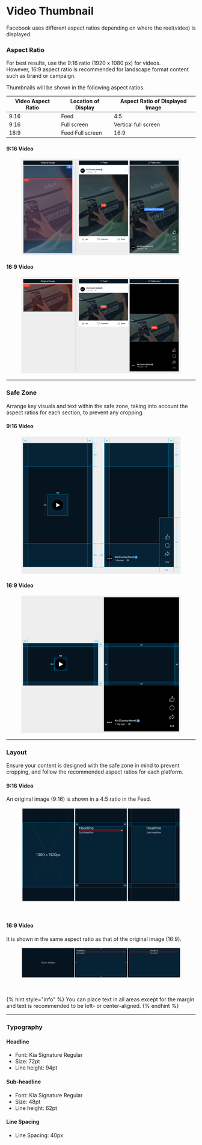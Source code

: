 # Video Thumbnail

Facebook uses different aspect ratios depending on where the reel(video) is displayed.

### Aspect Ratio&#x20;

For best results, use the 9:16 ratio (1920 x 1080 px) for videos.\
However, 16:9 aspect ratio is recommended for landscape format content such as brand or campaign.

Thumbnails will be shown in the following aspect ratios.

| Video Aspect Ratio | Location of Display | Aspect Ratio of Displayed Image |
| ------------------ | ------------------- | ------------------------------- |
| 9:16               | Feed                | 4:5                             |
| 9:16               | Full screen         | Vertical full screen            |
| 16:9               | Feed·Full screen    | 16:9                            |

#### 9:16 Video

<figure><img src="../../../.gitbook/assets/FB-video-ratio-9;16.jpg" alt=""><figcaption></figcaption></figure>

#### 16:9 Video

<figure><img src="../../../.gitbook/assets/FB-video-ratio-16;9 (1).jpg" alt=""><figcaption></figcaption></figure>

***

### Safe Zone

Arrange key visuals and text within the safe zone, taking into account the aspect ratios for each section, to prevent any cropping.

#### 9:16 Video

<figure><img src="../../../.gitbook/assets/FB-video-safezone-9;16.jpg" alt=""><figcaption></figcaption></figure>

#### 16:9 Video

<figure><img src="../../../.gitbook/assets/FB-video-safezone-16;9.jpg" alt=""><figcaption></figcaption></figure>

***

### Layout

Ensure your content is designed with the safe zone in mind to prevent cropping, and follow the recommended aspect ratios for each platform.

#### 9:16 Video

An original image (9:16) is shown in a 4:5 ratio in the Feed.

<figure><img src="../../../.gitbook/assets/FB-video-thumbnail-4;5.jpg" alt=""><figcaption></figcaption></figure>

<figure><img src="../../../.gitbook/assets/ex-FB-video-thumbnail-4;5.jpg" alt=""><figcaption></figcaption></figure>

#### 16:9 Video

It is shown in the same aspect ratio as that of the original image (16:9).

<figure><img src="../../../.gitbook/assets/FB-video-thumbnail-16;9.jpg" alt=""><figcaption></figcaption></figure>

<figure><img src="../../../.gitbook/assets/ex-FB-video-thumbnail-16;9 (1).jpg" alt=""><figcaption></figcaption></figure>

{% hint style="info" %}
You can place text in all areas except for the margin and text is recommended to be left- or center-aligned.
{% endhint %}

***

### Typography

#### Headline

* Font: Kia Signature Regular&#x20;
* Size: 72pt&#x20;
* Line height: 94pt

#### Sub-headline

* Font: Kia Signature Regular&#x20;
* Size: 48pt&#x20;
* Line height: 62pt

#### Line Spacing

* Line Spacing: 40px






